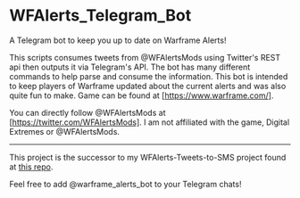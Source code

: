 # WFAlerts_Telegram_Bot
A Telegram bot to keep you up to date on Warframe Alerts!

This scripts consumes tweets from @WFAlertsMods using Twitter's REST api then outputs it via Telegram's API. The
bot has many different commands to help parse and consume the information. This bot is intended to keep players of
Warframe updated about the current alerts and was also quite fun to make. Game can be found at [https://www.warframe.com/].

You can directly follow @WFAlertsMods at [https://twitter.com/WFAlertsMods]. I am not affiliated with the game, Digital Extremes
or @WFAlertsMods.

---

This project is the successor to my WFAlerts-Tweets-to-SMS project found at <a href=https://github.com/TaurusSilver/WFAlerts-Tweets-to-SMS>this repo</a>.

Feel free to add @warframe_alerts_bot to your Telegram chats!
